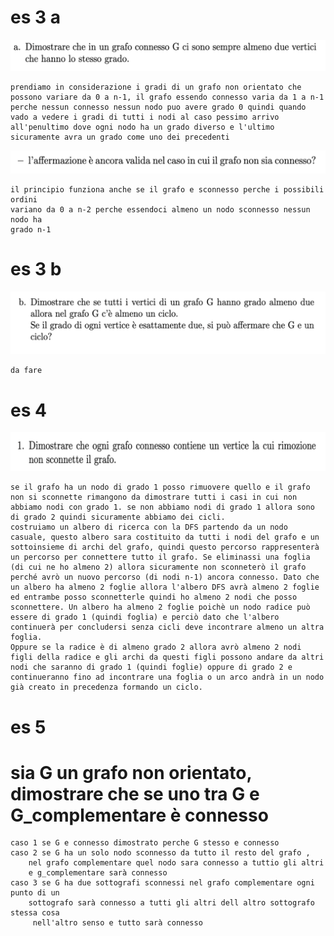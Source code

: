 #
# es 3 a
![es3.1.1](../img/es3_1.png)

    prendiamo in considerazione i gradi di un grafo non orientato che possono variare da 0 a n-1, il grafo essendo connesso varia da 1 a n-1 perche nessun connesso nessun nodo puo avere grado 0 quindi quando vado a vedere i gradi di tutti i nodi al caso pessimo arrivo 
    all'penultimo dove ogni nodo ha un grado diverso e l'ultimo sicuramente avra un grado come uno dei precedenti

![es3.1.2](../img/es3_1_1.png)

    il principio funziona anche se il grafo e sconnesso perche i possibili ordini 
    variano da 0 a n-2 perche essendoci almeno un nodo sconnesso nessun nodo ha 
    grado n-1
#
# es 3 b
![es3.2](../img/es3_2.png)

    da fare 
#    
# es 4
![es4](../img/es4_1.png)


    se il grafo ha un nodo di grado 1 posso rimuovere quello e il grafo non si sconnette rimangono da dimostrare tutti i casi in cui non abbiamo nodi con grado 1. se non abbiamo nodi di grado 1 allora sono di grado 2 quindi sicuramente abbiamo dei cicli.
    costruiamo un albero di ricerca con la DFS partendo da un nodo casuale, questo albero sara costituito da tutti i nodi del grafo e un sottoinsieme di archi del grafo, quindi questo percorso rappresenterà un percorso per connettere tutto il grafo. Se eliminassi una foglia (di cui ne ho almeno 2) allora sicuramente non sconneterò il grafo perché avrò un nuovo percorso (di nodi n-1) ancora connesso. Dato che un albero ha almeno 2 foglie allora l'albero DFS avrà almeno 2 foglie ed entrambe posso sconnetterle quindi ho almeno 2 nodi che posso sconnettere. Un albero ha almeno 2 foglie poichè un nodo radice può essere di grado 1 (quindi foglia) e perciò dato che l'albero continuerà per concludersi senza cicli deve incontrare almeno un altra foglia.
    Oppure se la radice è di almeno grado 2 allora avrò almeno 2 nodi figli della radice e gli archi da questi figli possono andare da altri nodi che saranno di grado 1 (quindi foglie) oppure di grado 2 e continueranno fino ad incontrare una foglia o un arco andrà in un nodo già creato in precedenza formando un ciclo.

#
# es 5



# sia G un grafo non orientato, dimostrare che se uno tra G e G_complementare è connesso 

    caso 1 se G e connesso dimostrato perche G stesso e connesso 
    caso 2 se G ha un solo nodo sconnesso da tutto il resto del grafo , 
        nel grafo complementare quel nodo sara connesso a tuttio gli altri 
        e g_complementare sarà connesso
    caso 3 se G ha due sottografi sconnessi nel grafo complementare ogni punto di un 
        sottografo sarà connesso a tutti gli altri dell altro sottografo stessa cosa
         nell'altro senso e tutto sarà connesso 